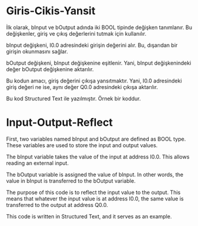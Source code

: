 # Giris-Cikis-Yansit


İlk olarak, bInput ve bOutput adında iki BOOL tipinde değişken tanımlanır. Bu değişkenler, giriş ve çıkış değerlerini tutmak için kullanılır.

bInput değişkeni, I0.0 adresindeki girişin değerini alır. Bu, dışarıdan bir girişin okunmasını sağlar.

bOutput değişkeni, bInput değişkenine eşitlenir. Yani, bInput değişkenindeki değer bOutput değişkenine aktarılır.

Bu kodun amacı, giriş değerini çıkışa yansıtmaktır. Yani, I0.0 adresindeki giriş değeri ne ise, aynı değer Q0.0 adresindeki çıkışa aktarılır.

Bu kod Structured Text ile yazılmıştır. Örnek bir koddur.

# Input-Output-Reflect



First, two variables named bInput and bOutput are defined as BOOL type. These variables are used to store the input and output values.

The bInput variable takes the value of the input at address I0.0. This allows reading an external input.

The bOutput variable is assigned the value of bInput. In other words, the value in bInput is transferred to the bOutput variable.

The purpose of this code is to reflect the input value to the output. This means that whatever the input value is at address I0.0, the same value is transferred to the output at address Q0.0.

This code is written in Structured Text, and it serves as an example.
